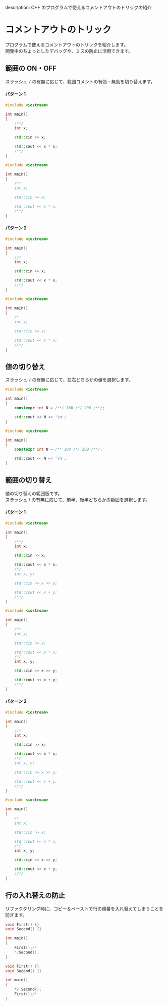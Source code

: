 description: C++ のプログラムで使えるコメントアウトのトリックの紹介

# コメントアウトのトリック

プログラムで使えるコメントアウトのトリックを紹介します。  
開発中のちょっとしたデバッグや、ミスの防止に活用できます。

## 範囲の ON・OFF
スラッシュ `/` の有無に応じて、範囲コメントの有効・無効を切り替えます。

#### パターン 1

``` C++ tab="無効"
#include <iostream>

int main()
{
	/**/
	int x;

	std::cin >> x;

	std::cout << x * x;
	/**/
}
```

``` C++ tab="有効"
#include <iostream>

int main()
{
	/**
	int x;

	std::cin >> x;

	std::cout << x * x;
	/**/
}
```

#### パターン 2

``` C++ tab="無効"
#include <iostream>

int main()
{
    //*
    int x;

    std::cin >> x;

    std::cout << x * x;
    //*/
}
```

``` C++ tab="有効"
#include <iostream>

int main()
{
    /*
    int x;

    std::cin >> x;

    std::cout << x * x;
    //*/
}
```


## 値の切り替え
スラッシュ `/` の有無に応じて、左右どちらかの値を選択します。

``` C++ tab="左"
#include <iostream>

int main()
{
	constexpr int N = /**/ 100 /*/ 200 /**/;

	std::cout << N << '\n';
}
```

``` C++ tab="右"
#include <iostream>

int main()
{
	constexpr int N = /** 100 /*/ 200 /**/;

	std::cout << N << '\n';
}
```


## 範囲の切り替え
値の切り替えの範囲版です。  
スラッシュ / の有無に応じて、前半、後半どちらかの範囲を選択します。

#### パターン 1

``` C++ tab="前半"
#include <iostream>

int main()
{
	/**/
	int x;

	std::cin >> x;

	std::cout << x * x;
	/*/
	int x, y;

	std::cin >> x >> y;

	std::cout << x + y;
	/**/
}
```

``` C++ tab="後半"
#include <iostream>

int main()
{
	/**
	int x;

	std::cin >> x;

	std::cout << x * x;
	/*/
	int x, y;

	std::cin >> x >> y;

	std::cout << x + y;
	/**/
}
```

#### パターン 2

``` C++ tab="前半"
#include <iostream>

int main()
{
	//*
	int x;

	std::cin >> x;

	std::cout << x * x;
	/*/
	int x, y;

	std::cin >> x >> y;

	std::cout << x + y;
	//*/
}
```

``` C++ tab="後半"
#include <iostream>

int main()
{
	/*
	int x;

	std::cin >> x;

	std::cout << x * x;
	/*/
	int x, y;

	std::cin >> x >> y;

	std::cout << x + y;
	//*/
}
```


## 行の入れ替えの防止

リファクタリング時に、コピー＆ペーストで行の順番を入れ替えてしまうことを防ぎます。

``` C++ tab="基本のコード"
void First() {}
void Second() {}

int main()
{
	First();/*
	*/Second();
}
```

``` C++ tab="入れ替えるとエラー"
void First() {}
void Second() {}

int main()
{
	*/ Second();
	First();/*	
}
```

